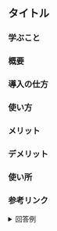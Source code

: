 ## タイトル

### 学ぶこと

### 概要

### 導入の仕方

### 使い方

### メリット

### デメリット

### 使い所

### 参考リンク

<details><summary>回答例</summary>
<div>

```

```

</div>
</details>
<br>